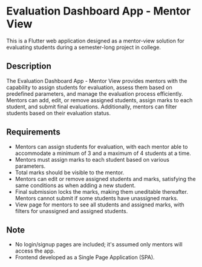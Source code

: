 # Evaluation Dashboard App - Mentor View

This is a Flutter web application designed as a mentor-view solution for evaluating students during a semester-long project in college.

## Description

The Evaluation Dashboard App - Mentor View provides mentors with the capability to assign students for evaluation, assess them based on predefined parameters, and manage the evaluation process efficiently. Mentors can add, edit, or remove assigned students, assign marks to each student, and submit final evaluations. Additionally, mentors can filter students based on their evaluation status.

## Requirements

- Mentors can assign students for evaluation, with each mentor able to accommodate a minimum of 3 and a maximum of 4 students at a time.
- Mentors must assign marks to each student based on various parameters.
- Total marks should be visible to the mentor.
- Mentors can edit or remove assigned students and marks, satisfying the same conditions as when adding a new student.
- Final submission locks the marks, making them uneditable thereafter. Mentors cannot submit if some students have unassigned marks.
- View page for mentors to see all students and assigned marks, with filters for unassigned and assigned students.

## Note

- No login/signup pages are included; it's assumed only mentors will access the app.
- Frontend developed as a Single Page Application (SPA).

